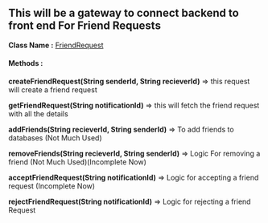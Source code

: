 <h2>This will be a gateway to connect backend to front end For Friend Requests</h2>

__Class Name :__  <a href="https://github.com/Runbhumi/Runbhumi/blob/master/lib/services/NotificationService.dart">FriendRequest</a>

<h4>Methods :</h4>

__createFriendRequest(String senderId, String recieverId)__ => this request will create a friend request

__getFriendRequest(String notificationId)__ =>  this will fetch the friend request with all the details

__addFriends(String recieverId, String senderId)__ => To add friends to databases (Not Much Used)

__removeFriends(String recieverId, String senderId)__ =>  Logic For removing a friend (Not Much Used)(Incomplete Now)

__acceptFriendRequest(String notificationId)__ => Logic for accepting a friend request (Incomplete Now)

__rejectFriendRequest(String notificationId)__ => Logic for rejecting a friend Request
